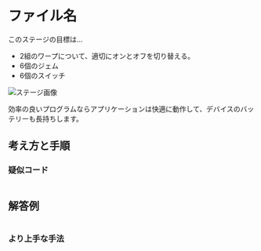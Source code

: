 # ファイル名

このステージの目標は...

- 2組のワープについて、適切にオンとオフを切り替える。
- 6個のジェム
- 6個のスイッチ

![ステージ画像]()

効率の良いプログラムならアプリケーションは快適に動作して、デバイスのバッテリーも長持ちします。


## 考え方と手順

### 疑似コード

```
```

## 解答例

```swift
```

### より上手な手法

```swift
```
